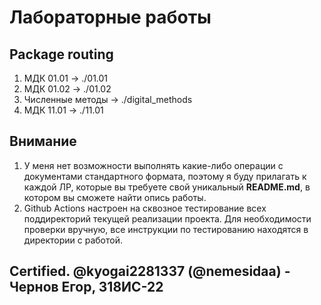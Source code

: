 # Лабораторные работы

## Package routing

1. МДК 01.01 -> ./01.01
2. МДК 01.02 -> ./01.02
3. Численные методы -> ./digital_methods
4. МДК 11.01 -> ./11.01

## Внимание

1. У меня нет возможности выполнять какие-либо операции с документами стандартного формата, поэтому я буду прилагать к каждой ЛР, которые вы требуете свой уникальный __README.md__, в котором вы сможете найти опись работы.
2. Github Actions настроен на сквозное тестирование всех поддиректорий текущей реализации проекта. Для необходимости проверки вручную, все инструкции по тестированию находятся в директории с работой.

## Certified. @kyogai2281337 (@nemesidaa) - Чернов Егор, 318ИС-22
